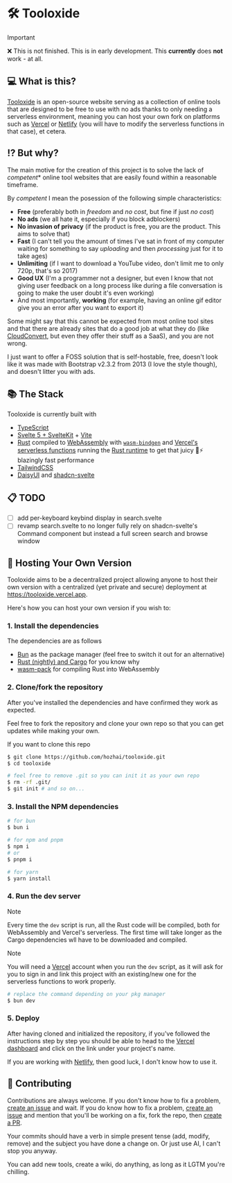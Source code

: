 # 🛠️ Tooloxide

> [!IMPORTANT]
> ❌ This is not finished. This is in early development. This __**currently**__ does **not** work - at all.

## 💻 What is this?

[Tooloxide](https://github.com/hozhai/tooloxide) is an open-source website serving as a collection of online tools that are designed to be free to use with no ads thanks to only needing a serverless environment, meaning you can host your own fork on platforms such as [Vercel](https://vercel.com/) or [Netlify](https://netlify.com/) (you will have to modify the serverless functions in that case), et cetera.

## ⁉️ But why?
The main motive for the creation of this project is to solve the lack of *competent** online tool websites that are easily found within a reasonable timeframe.

By *competent* I mean the posession of the following simple characteristics:
- **Free** (preferably both in *freedom* and *no cost*, but fine if just *no cost*)
- **No ads** (we all hate it, especially if you block adblockers)
- **No invasion of privacy** (if the product is free, you are the product. This aims to solve that)
- **Fast** (I can't tell you the amount of times I've sat in front of my computer waiting for something to say *uploading* and then *processing* just for it to take ages)
- **Unlimiting** (if I want to download a YouTube video, don't limit me to only 720p, that's so 2017)
- **Good UX** (I'm a programmer not a designer, but even I know that not giving user feedback on a long process like during a file conversation is going to make the user doubt it's even working)
- And most importantly, **working** (for example, having an online gif editor give you an error after you want to export it)

Some might say that this cannot be expected from most online tool sites and that there are already sites that do a good job at what they do (like [CloudConvert](https://cloudconvert.com/), but even they offer their stuff as a SaaS), and you are not wrong.

I just want to offer a FOSS solution that is self-hostable, free, doesn't look like it was made with Bootstrap v2.3.2 from 2013 (I love the style though), and doesn't litter you with ads.

## 📚 The Stack

Tooloxide is currently built with
- [TypeScript](https://www.typescriptlang.org/) 
- [Svelte 5 + SvelteKit](https://svelte.dev/) + [Vite](https://vite.dev/)
- [Rust](https://www.rust-lang.org/) compiled to [WebAssembly](https://webassembly.org/) with [`wasm-bindgen`](https://github.com/rustwasm/wasm-bindgen) and [Vercel's serverless functions](https://vercel.com/docs/functions) running the [Rust runtime](https://github.com/vercel-community/rust) to get that juicy 🦀⚡️ blazingly fast performance
- [TailwindCSS](https://tailwindcss.com/)
- [DaisyUI](https://daisyui.com/) and [shadcn-svelte](https://www.shadcn-svelte.com/)

## 📋 TODO

- [ ] add per-keyboard keybind display in search.svelte
- [ ] revamp search.svelte to no longer fully rely on shadcn-svelte's Command component but instead a full screen search and browse window

## 🚀 Hosting Your Own Version

Tooloxide aims to be a decentralized project allowing anyone to host their own version with a centralized (yet private and secure) deployment at <https://tooloxide.vercel.app>.

Here's how you can host your own version if you wish to:

### 1. Install the dependencies

The dependencies are as follows

- [Bun](https://bun.sh/) as the package manager (feel free to switch it out for an alternative)
- [Rust (nightly) and Cargo](https://www.rust-lang.org/) for you know why
- [wasm-pack](https://github.com/rustwasm/wasm-pack) for compiling Rust into WebAssembly

### 2. Clone/fork the repository

After you've installed the dependencies and have confirmed they work as expected.

Feel free to fork the repository and clone your own repo so that you can get updates while making your own.

If you want to clone this repo

```sh
$ git clone https://github.com/hozhai/tooloxide.git
$ cd tooloxide

# feel free to remove .git so you can init it as your own repo
$ rm -rf .git/
$ git init # and so on...
```

### 3. Install the NPM dependencies

```sh
# for bun
$ bun i

# for npm and pnpm
$ npm i
# or
$ pnpm i

# for yarn
$ yarn install
```

### 4. Run the dev server

> [!NOTE]
> Every time the `dev` script is run, all the Rust code will be compiled, both for WebAssembly and Vercel's serverless. The first time will take longer as the Cargo dependencies wll have to be downloaded and compiled.

> [!NOTE]
> You will need a [Vercel](https://vercel.com/) account when you run the `dev` script, as it will ask for you to sign in and link this project with an existing/new one for the serverless functions to work properly.

```sh
# replace the command depending on your pkg manager
$ bun dev
```

### 5. Deploy

After having cloned and initialized the repository, if you've followed the instructions step by step you should be able to head to the [Vercel dashboard](https://vercel.com/) and click on the link under your project's name.

If you are working with [Netlify](https://netlify.com/), then good luck, I don't know how to use it.

## 🌱 Contributing

Contributions are always welcome. If you don't know how to fix a problem, [create an issue](https://github.com/hozhai/tooloxide/issues/new) and wait. If you do know how to fix a problem, [create an issue](https://github.com/hozhai/tooloxide/issues/new) and mention that you'll be working on a fix, fork the repo, then [create a PR](https://github.com/hozhai/tooloxide/compare).

Your commits should have a verb in simple present tense (add, modify, remove) and the subject you have done a change on. Or just use AI, I can't stop you anyway.

You can add new tools, create a wiki, do anything, as long as it LGTM you're chilling.